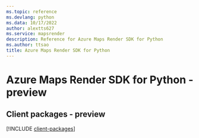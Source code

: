 ```yaml
---
ms.topic: reference
ms.devlang: python
ms.data: 10/17/2022
author: alextts627
ms.service: mapsrender
description: Reference for Azure Maps Render SDK for Python
ms.author: ttsao
title: Azure Maps Render SDK for Python
---
```

# Azure Maps Render SDK for Python - preview

## Client packages - preview
[!INCLUDE [client-packages](maps-render-client-index.md)]